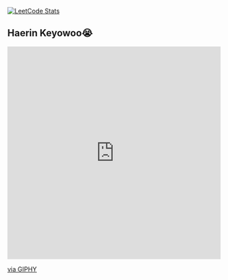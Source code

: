 [![LeetCode Stats](https://leetcard.jacoblin.cool/pyjuan91?theme=wtf&extension=contest&hide=ranking,easy-solved-count,medium-solved-count,hard-solved-count)](https://leetcard.jacoblin.cool/pyjuan91?theme=wtf&extension=contest&hide=ranking,easy-solved-count,medium-solved-count,hard-solved-count)

## Haerin Keyowoo😭

<iframe src="https://giphy.com/embed/1nUbAmPVLRg7KIAwak" width="480" height="480" style="" frameBorder="0" class="giphy-embed" allowFullScreen></iframe><p><a href="https://giphy.com/gifs/kpop-newjeans-haerin-1nUbAmPVLRg7KIAwak">via GIPHY</a></p>

